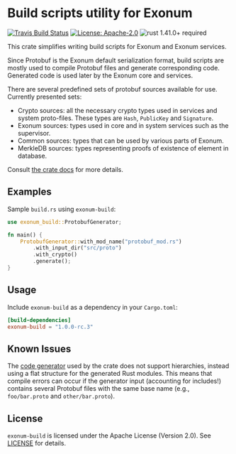 # Build scripts utility for Exonum

[![Travis Build Status](https://img.shields.io/travis/exonum/exonum/master.svg?label=Linux%20Build)](https://travis-ci.com/exonum/exonum)
[![License: Apache-2.0](https://img.shields.io/github/license/exonum/exonum.svg)](https://github.com/exonum/exonum/blob/master/LICENSE)
![rust 1.41.0+ required](https://img.shields.io/badge/rust-1.41.0+-blue.svg?label=Required%20Rust)

This crate simplifies writing build scripts for Exonum and Exonum services.

Since Protobuf is the Exonum default serialization format, build scripts
are mostly used to compile Protobuf files and generate corresponding code.
Generated code is used later by the Exonum core and services.

There are several predefined sets of protobuf sources available for use.
Currently presented sets:

- Crypto sources: all the necessary crypto types used in services
  and system proto-files. These types are `Hash`, `PublicKey` and `Signature`.
- Exonum sources: types used in core and in system services such
  as the supervisor.
- Common sources: types that can be used by various parts of Exonum.
- MerkleDB sources: types representing proofs of existence of element
  in database.

Consult [the crate docs](https://docs.rs/exonum-build) for more details.

## Examples

Sample `build.rs` using `exonum-build`:

```rust
use exonum_build::ProtobufGenerator;

fn main() {
    ProtobufGenerator::with_mod_name("protobuf_mod.rs")
        .with_input_dir("src/proto")
        .with_crypto()
        .generate();
}
```

## Usage

Include `exonum-build` as a dependency in your `Cargo.toml`:

```toml
[build-dependencies]
exonum-build = "1.0.0-rc.3"
```

## Known Issues

The [code generator][`rust-protobuf`] used by the crate does not
support hierarchies, instead using a flat structure for the generated Rust modules.
This means that compile errors can occur
if the generator input (accounting for includes!) contains several Protobuf files
with the same base name (e.g., `foo/bar.proto` and `other/bar.proto`).

## License

`exonum-build` is licensed under the Apache License (Version 2.0).
See [LICENSE](LICENSE) for details.

[`rust-protobuf`]: https://github.com/stepancheg/rust-protobuf/
